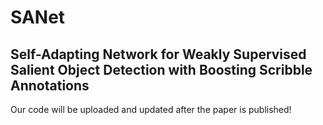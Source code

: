 # SANet
## Self-Adapting Network for Weakly Supervised Salient Object Detection with Boosting Scribble Annotations
Our code will be uploaded and updated after the paper is published!
